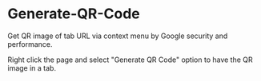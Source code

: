 # Generate-QR-Code

Get QR image of tab URL via context menu by Google security and performance.

Right click the page and select "Generate QR Code" option to have the QR image in a tab.
